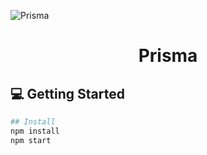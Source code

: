 ![Prisma](https://i.imgur.com/h6UIYTu.png)

<div align="center">
  <h1>Prisma</h1>
</div>

## :computer: Getting Started

```bash
## Install
npm install
npm start
```
